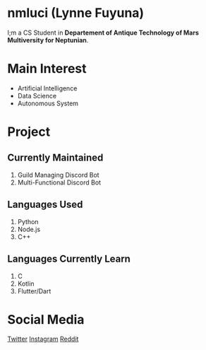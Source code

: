 # nmluci (Lynne Fuyuna)
I;m a CS Student in **Departement of Antique Technology of Mars Multiversity for Neptunian**.

# Main Interest
- Artificial Intelligence
- Data Science
- Autonomous System

# Project
## Currently Maintained
1. Guild Managing Discord Bot
2. Multi-Functional Discord Bot

## Languages Used
1. Python
2. Node.js
3. C++

## Languages Currently Learn
1. C
2. Kotlin
3. Flutter/Dart

# Social Media
[Twitter](twitter.com/__fuyuna) [Instagram](instagram.com/nm.lucius) [Reddit](reddit.com/u/nmrika)
